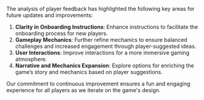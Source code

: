 The analysis of player feedback has highlighted the following key areas for future updates and improvements:
1. **Clarity in Onboarding Instructions**: Enhance instructions to facilitate the onboarding process for new players.
2. **Gameplay Mechanics**: Further refine mechanics to ensure balanced challenges and increased engagement through player-suggested ideas.
3. **User Interactions**: Improve interactions for a more immersive gaming atmosphere.
4. **Narrative and Mechanics Expansion**: Explore options for enriching the game’s story and mechanics based on player suggestions.

Our commitment to continuous improvement ensures a fun and engaging experience for all players as we iterate on the game's design.